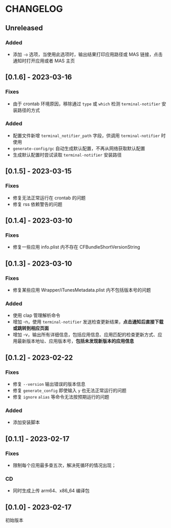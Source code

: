# CHANGELOG

## Unreleased
### Added
  - 添加 `-o` 选项，当使用此选项时，输出结果打印应用路径或 MAS 链接，点击通知时打开应用或者 MAS 主页

## [0.1.6] - 2023-03-16
### Fixes
  - 由于 crontab 环境原因，移除通过 `type` 或 `which` 检测 `terminal-notifier` 安装路径的方式

### Added
  - 配置文件新增 `terminal_notifier_path` 字段，供调用 `terminal-notifier` 时使用
  - `generate-config/gc` 自动生成默认配置，不再从网络获取默认配置
  - 生成默认配置时尝试读取 `terminal-notifier` 安装路径

## [0.1.5] - 2023-03-15
### Fixes
  - 修复无法正常运行在 crontab 的问题
  - 修复 rss 依赖警告的问题

## [0.1.4] - 2023-03-10
### Fixes
  - 修复一些应用 info.plist 内不存在 CFBundleShortVersionString

## [0.1.3] - 2023-03-10
### Fixes
  - 修复某些应用 Wrapper/iTunesMetadata.plist 内不包括版本号的问题

### Added
  - 使用 clap 管理解析命令
  - 增加 -n，使用 `terminal-notifier` 发送检查更新结果，**点击通知后直接下载或跳转到相应页面**
  - 增加 -v，输出所有详细信息，包括应用信息、应用匹配的检查更新方式、应用最新版本地址、应用版本号，**包括未发现新版本的应用信息**

## [0.1.2] - 2023-02-22
### Fixes
  - 修复 `--version` 输出错误的版本信息
  - 修复 `generate_config` 即使输入 `y` 也无法正常运行的问题
  - 修复 `ignore` `alias` 等命令无法按预期运行的问题
### Added
  - 添加安装脚本

## [0.1.1] - 2023-02-17
### Fixes
  - 限制每个应用最多查五次，解决死循环的情况出现；
### CD
  - 同时生成上传 arm64、x86_64 编译包

## [0.1.0] - 2023-02-17
初始版本
